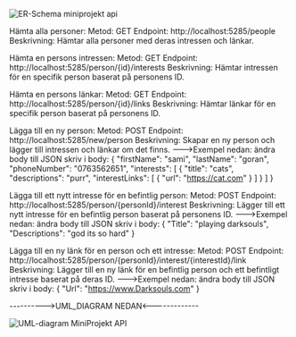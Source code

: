 ![ER-Schema miniprojekt api](https://github.com/Sami3Goran/MiniProjektAPI/assets/146171510/3068e7f0-f0bd-4afa-a88f-2967b2623250)

Hämta alla personer:
Metod: GET
Endpoint: http://localhost:5285/people
Beskrivning: Hämtar alla personer med deras intressen och länkar.


Hämta en persons intressen:
Metod: GET
Endpoint: http://localhost:5285/person/{id}/interests
Beskrivning: Hämtar intressen för en specifik person baserat på personens ID.


Hämta en persons länkar:
Metod: GET
Endpoint: http://localhost:5285/person/{id}/links
Beskrivning: Hämtar länkar för en specifik person baserat på personens ID.


Lägga till en ny person:
Metod: POST
Endpoint: http://localhost:5285/new/person
Beskrivning: Skapar en ny person och lägger till intressen och länkar om det finns.
--->Exempel nedan:
ändra body till JSON
skriv i body:
{
  "firstName": "sami",
  "lastName": "goran",
  "phoneNumber": "0763562651",
  "interests": [
    {
      "title": "cats",
      "descriptions": "purr",
      "interestLinks": [
        {
          "url": "https://cat.com"
        }
      ]
    }
  ]
}


Lägga till ett nytt intresse för en befintlig person:
Metod: POST
Endpoint: http://localhost:5285/person/{personId}/interest
Beskrivning: Lägger till ett nytt intresse för en befintlig person baserat på personens ID.
--->Exempel nedan:
ändra body till JSON
skriv i body:
{
  "Title": "playing darksouls",
  "Descriptions": "god its so hard"
}


Lägga till en ny länk för en person och ett intresse:
Metod: POST
Endpoint: http://localhost:5285/person/{personId}/interest/{interestId}/link
Beskrivning: Lägger till en ny länk för en befintlig person och ett befintligt intresse baserat på deras ID.
--->Exempel nedan:
ändra body till JSON
skriv i body:
{
  "Url": "https://www.Darksouls.com"
}

---------->UML_DIAGRAM NEDAN<-------------

![UML-diagram MiniProjekt API](https://github.com/Sami3Goran/MiniProjektAPI/assets/146171510/f8b1f1f3-858f-4531-9c41-5da8133c352b)












